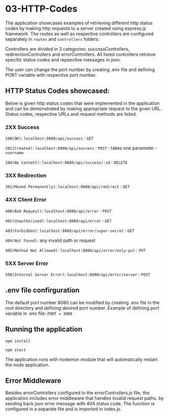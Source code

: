 # 03-HTTP-Codes

The application showcases examples of retrieving different http status codes by making http requests to a server created using express.js framework. The routes as well as respective controllers are configured separately in `routes` and `controllers` folders.

Controllers are divided in 3 categories: successControllers, redirectionControllers and errorControllers. All listed controllers retrieve specific status codes and repsective messages in json. 

The user can change the port number by creating .env file and defining PORT variable with respective port number.

## HTTP Status Codes showcased:
Below is given http status codes that were implemented in the application and can be demonstrated by making appropriate request to the given URL.
Status codes, respective URLs and request methods are listed.

### 2XX Success
`200(OK)`: `localhost:8080/api/success` : `GET`

`201(Created)`: `localhost:8080/api/success` : `POST` : takes one parameter - `username`

`204(No Content)`: `localhost:8080/api/success/:id` : `DELETE` 

### 3XX Redirection

`301(Moved Permanently)`: `localhost:8080/api/redirect` : `GET`

### 4XX Client Error
`400(Bad Request)`: `localhost:8080/api/error` : `POST`

`401(Unauthorized)`: `localhost:8080/api/error` : `GET`

`403(Forbidden)`: `localhost:8080/api/error/super-secret` : `GET`

`404(Not Found)`: any invalid path or request

`405(Method Not Allowed)`: `localhost:8080/api/error/only-put` : `PUT` 

### 5XX Server Error

`500(Internal Server Error)`: `localhost:8080/api/error/server` : `POST`

## .env file confirguration

The default port number 8080 can be modified by creating .env file in the root directory and defining desired port number. 
Example of defining port variable in .env file:
`PORT = 3000`

## Running the application

`npm install`

`npm start`

The application runs with nodemon module that will automatically restart the node application.

## Error Middleware

Besides errorControllers configured in the errorControllers.js file, the application includes error middleware that handles invalid request paths. by sending back json error message with 404 status code. The function is configured in a separate file and is imported in index.js.